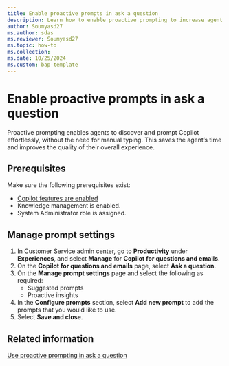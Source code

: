 ```yaml
---
title: Enable proactive prompts in ask a question
description: Learn how to enable proactive prompting to increase agent efficiency.
author: Soumyasd27
ms.author: sdas
ms.reviewer: Soumyasd27
ms.topic: how-to
ms.collection:
ms.date: 10/25/2024
ms.custom: bap-template 
---
```


# Enable proactive prompts in ask a question

Proactive prompting enables agents to discover and prompt Copilot effortlessly, without the need for manual typing. This saves the agent’s time and improves the quality of their overall experience. 

## Prerequisites

Make sure the following prerequisites exist:
- [Copilot features are enabled](configure-copilot-features.md)
- Knowledge management is enabled.
- System Administrator role is assigned.

## Manage prompt settings

1.	In Customer Service admin center, go to **Productivity** under **Experiences**, and select **Manage** for **Copilot for questions and emails**.
1.	On the **Copilot for questions and emails** page, select **Ask a question**.
1. On the **Manage prompt settings** page and select the following as required:
    - Suggested prompts
    - Proactive insights
3.	In the **Configure prompts** section, select **Add new prompt** to add the prompts that you would like to use.
4.	Select **Save and close**.

## Related information

[Use proactive prompting in ask a question](../use/use-proactive-prompting.md)
